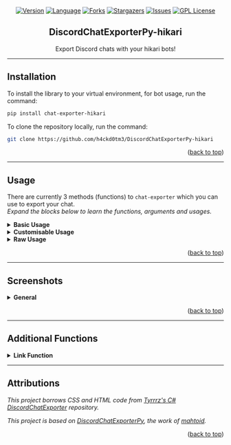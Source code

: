 <div align="center">

[![Version][pypi-version]][pypi-url]
[![Language][language-dom]][github-url]
[![Forks][forks-shield]][forks-url]
[![Stargazers][stars-shield]][stars-url]
[![Issues][issues-shield]][issues-url]
[![GPL License][license-shield]][license-url]


  <h2>DiscordChatExporterPy-hikari</h2>

  <p>
    Export Discord chats with your hikari bots!
    <br />
</p>
</div>

---
## Installation

To install the library to your virtual environment, for bot usage, run the command:
```sh 
pip install chat-exporter-hikari
```

To clone the repository locally, run the command:
```sh
git clone https://github.com/h4ckd0tm3/DiscordChatExporterPy-hikari
```

<p align="right">(<a href="#top">back to top</a>)</p>

---
## Usage

There are currently 3 methods (functions) to `chat-exporter` which you can use to export your chat.<br/>
_Expand the blocks below to learn the functions, arguments and usages._
<details><summary><b>Basic Usage</b></summary>

`.quick_export()` is the simplest way of using chat-exporter.

Using the _quick_export_ function will gather the history of the channel you give, build the transcript then post the file and embed directly to the channel - returning a message object gathered from the message it posted.

This is mostly seen as a demo function, as opposed to a command you should actually use. 

**Required Argument(s):**<br/>
`channel`: `hikari.channels.PartialChannel` object, whether `ctx.channel` or any channel you gather.

**Optional Argument(s):**<br/>
`bot`: `commands.Bot` object to gather members who are no longer in your guild.

**Return Argument:**<br/>
`hikari.messages.Message`: The message _quick_export_ will send, containing the embed and exported chat file.

**Example:**
```python
import hikari
import lightbulb
import chat_exporter


bot = lightbulb.BotApp(token="...")

...

@bot.command
@lightbulb.command("save", "Saves current chat transcript.")
@lightbulb.implements(lightbulb.SlashCommand)
async def save(ctx):
    await chat_exporter.quick_export(ctx.get_channel())
    await ctx.respond("Transcript created!")

...
```

</details>

<details><summary><b>Customisable Usage</b></summary>

`.export()` is the most efficient and flexible method to export a chat using chat-exporter.

Using the _export_ function will generate a transcript using the channel you pass in, along with using any of the custom kwargs passed in to set limits, timezone, 24h formats and more (listed below).

This would be the main function to use within chat-exporter.

**Required Argument(s):**<br/>
`channel`: `hikari.channels.PartialChannel` object, whether `ctx.channel` or any channel you gather.

**Optional Argument(s):**<br/>
`limit`: Integer value to set the limit (amount of messages) the chat exporter gathers when grabbing the history (default=unlimited).<br/>
`tz_info`: String value of a [TZ Database name](https://en.wikipedia.org/wiki/List_of_tz_database_time_zones#List) to set a custom timezone for the exported messages (default=UTC)<br/>
`military_time`: Boolean value to set a 24h format for times within your exported chat (default=False | 12h format)<br/>
`fancy_times`: Boolean value which toggles the 'fancy times' (Today|Yesterday|Day)<br/>
`bot`: `commands.Bot` object to gather members who are no longer in your guild.

**Return Argument:**<br/>
`transcript`: The HTML build-up for you to construct the HTML File with Discord.

**Example:**
```python
import io

...

@bot.command
@lightbulb.command("save", "Saves current chat transcript.")
@lightbulb.implements(lightbulb.SlashCommand)
async def save(ctx, limit: int = 100, tz_info: str = "UTC", military_time: bool = True):
    channel = ctx.get_channel()
    transcript = await chat_exporter.export(
        channel,
        limit=limit,
        tz_info=tz_info,
        military_time=military_time,
        bot=lightbulb.BotApp)

    if transcript is None:
        return

    transcript_file = hikari.files.Bytes(io.BytesIO(transcript.encode()), f"transcript-{channel.name}.html")

    await ctx.respond(transcript_file)
```
</details>
<details><summary><b>Raw Usage</b></summary>

`.raw_export()` is for the crazy people who like to do their own thing when using chat-exporter.

Using the _raw_export_ function will generate a transcript using the list of messages you pass in, along with using any of the custom kwargs passed in to set limits, timezone, 24h formats and more (listed below).

This would be for people who want to filter what content to export.

**Required Argument(s):**<br/>
`channel`: `hikari.channels.PartialChannel` object, whether `ctx.channel` or any channel you gather (this is just for padding the header).<br/>
`messages`: A list of Message objects which you wish to export to an HTML file.

**Optional Argument(s):**<br/>
`tz_info`: String value of a [TZ Database name](https://en.wikipedia.org/wiki/List_of_tz_database_time_zones#List) to set a custom timezone for the exported messages (default=UTC)<br/>
`military_time`: Boolean value to set a 24h format for times within your exported chat (default=False | 12h format)<br/>
`fancy_times`: Boolean value which toggles the 'fancy times' (Today|Yesterday|Day)<br/>
`bot`: `commands.Bot` object to gather members who are no longer in your guild.

**Return Argument:**<br/>
`transcript`: The HTML build-up for you to construct the HTML File with Discord.

**Example:**
```python
import io

...

@bot.command
@lightbulb.command("save", "Saves current chat transcript.")
@lightbulb.implements(lightbulb.SlashCommand)
async def save(ctx, tz_info: str = "UTC", military_time: bool = True):
    channel = ctx.get_channel()
    
    messages = ...
    
    transcript = await chat_exporter.raw_export(
        channel,
        messages=messages,
        tz_info=tz_info,
        military_time=military_time,
        bot=lightbulb.BotApp)

    if transcript is None:
        return

    transcript_file = hikari.files.Bytes(io.BytesIO(transcript.encode()), f"transcript-{channel.name}.html")

    await ctx.respond(transcript_file)
```
</details>

<p align="right">(<a href="#top">back to top</a>)</p>

---
## Screenshots

<details><summary><b>General</b></summary>
<ol>
    <details><summary>Discord</summary>
    <img src="https://raw.githubusercontent.com/h4ckd0tm3/DiscordChatExporterPy-hikari/master/.screenshots/channel_output.png">
    </details>
    <details><summary>Chat-Exporter</summary>
    <img src="https://raw.githubusercontent.com/h4ckd0tm3/DiscordChatExporterPy-hikari/master/.screenshots/html_output.png">
    </details>
</ol>
</details>
<p align="right">(<a href="#top">back to top</a>)</p>


---
## Additional Functions

<details><summary><b>Link Function</b></summary>
Downloading exported chats can build up a bunch of unwanted files on your PC which can get annoying, additionally - not everyone wants to download content from Discord.

Due to these pain, and many requests - I have built a fancy PHP script which will show the transcript file within a browser.<br/>
<ol>
<details><summary>quick_link</summary>
Similar in design to `.quick_export()` this is a bit of a demo function to produce a link and to give you an embed.

**Required Argument(s):**<br/>
`channel`: `hikari.channels.PartialChannel` object, whether `ctx.channel` or any channel you gather.<br/>
`message`: The Discord message containing the transcript file

**Return Argument:**<br/>
`hikari.messages.Message`: The message _quick_link_ will send, containing the embed.

**Example:**
```python
import chat_exporter

...

@bot.command()
async def save(ctx: commands.Context):
    message = await chat_exporter.quick_export(ctx.channel)
    await chat_exporter.quick_link(ctx.channel, message)
```
</details>

<details><summary>link</summary>
A simple function to return the link you will need to view the transcript online.

**Required Argument(s):**<br/>
`message`: The Discord message containing the transcript file

**Return Argument:**<br/>
`link`: The link to view the transcript file online

**Example:**
```python
import io

import chat_exporter

...

@bot.command()
async def save(ctx: commands.Context):
    transcript = await chat_exporter.export(ctx.channel)
    
    if transcript is None:
        return

    transcript_file = discord.File(
        io.BytesIO(transcript.encode()),
        filename=f"transcript-{ctx.channel.name}.html",
    )

    message = await ctx.send(file=transcript_file)
    link = await chat_exporter.link(message)

    await ctx.send("Click this link to view the transcript online: " + link)
```
</details>
</ol>

_Please note that the PHP script does NOT store any information.<br/>
It simply makes a request to the given URL and echos (prints) the content for you to be able to view it._

</details>

---
## Attributions

*This project borrows CSS and HTML code from [Tyrrrz's C# DiscordChatExporter](https://github.com/Tyrrrz/DiscordChatExporter/) repository.*

*This project is based on [DiscordChatExporterPy](https://github.com/mahtoid/DiscordChatExporterPy), the work of [mahtoid](https://github.com/mahtoid).*
<p align="right">(<a href="#top">back to top</a>)</p>

<!-- LINK DUMP -->
[pypi-version]: https://img.shields.io/pypi/v/chat-exporter-hikari?style=for-the-badge
[pypi-url]: https://pypi.org/project/chat-exporter-hikari/
[language-dom]: https://img.shields.io/github/languages/top/h4ckd0tm3/DiscordChatExporterPy-hikari?style=for-the-badge
[forks-shield]: https://img.shields.io/github/forks/h4ckd0tm3/DiscordChatExporterPy-hikari?style=for-the-badge
[forks-url]: https://github.com/h4ckd0tm3/DiscordChatExporterPy-hikari/
[stars-shield]: https://img.shields.io/github/stars/h4ckd0tm3/DiscordChatExporterPy-hikari?style=for-the-badge
[stars-url]: https://github.com/h4ckd0tm3/DiscordChatExporterPy-hikari/stargazers
[issues-shield]: https://img.shields.io/github/issues/h4ckd0tm3/DiscordChatExporterPy-hikari?style=for-the-badge
[issues-url]: https://github.com/h4ckd0tm3/DiscordChatExporterPy-hikari/issues
[license-shield]: https://img.shields.io/github/license/h4ckd0tm3/DiscordChatExporterPy-hikari?style=for-the-badge
[license-url]: https://github.com/h4ckd0tm3/DiscordChatExporterPy-hikari/blob/master/LICENSE
[github-url]: https://github.com/h4ckd0tm3/DiscordChatExporterPy-hikari/
